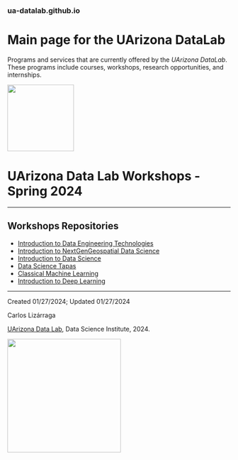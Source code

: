 ### ua-datalab.github.io
# Main page for the UArizona DataLab


Programs and services that are currently offered by the _UArizona DataLab_. These programs include courses, workshops, research opportunities, and internships.

<img src="https://github.com/clizarraga-UAD7/DataScienceLab/raw/main/images/UADLSquareLogo.png?raw=true" width=150>

# UArizona Data Lab Workshops - Spring 2024

***

## Workshops Repositories  

* [Introduction to Data Engineering Technologies](https://github.com/ua-datalab/DataEngineering/wiki)
* [Introduction to NextGenGeospatial Data Science](https://github.com/ua-datalab/Geospatial_Workshops/wiki)
* [Introduction to Data Science](https://github.com/ua-datalab/Workshops)
* [Data Science Tapas](https://github.com/ua-datalab/DataScienceTapas/wiki)
* [Classical Machine Learning](https://github.com/ua-datalab/MLWorkshops)
* [Introduction to Deep Learning](https://github.com/ua-datalab/DLWorkshops/wiki)

***


Created 01/27/2024; Updated 01/27/2024

Carlos Lizárraga <br>

[UArizona Data Lab](https://www.datascience.arizona.edu/education/uarizona-data-lab), Data Science Institute, 2024.

[<img src="https://datascience.arizona.edu/sites/default/files/Data%20Science%20Institute_Webheader%20%281%29.svg" width="256">](https://datascience.arizona.edu)
